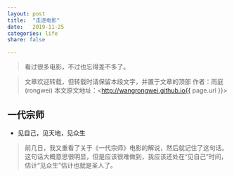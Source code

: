 ```yaml
---
layout: post
title:  "走进电影"
date:   2019-11-25
categories: life
share: false

---
```


> 看过很多电影，不过也忘得差不多了。

> 文章欢迎转载，但转载时请保留本段文字，并置于文章的顶部
> 作者：雨庭(rongwei)
> 本文原文地址：<http://wangrongwei.github.io{{ page.url }}>

## 一代宗师

- 见自己，见天地，见众生

> 前几日，我又重看了关于《一代宗师》电影的解说，然后就记住了这句话。这句话大概意思很明显，但是应该很难做到，我应该还处在“见自己”时间，估计“见众生”估计也就是圣人了。

